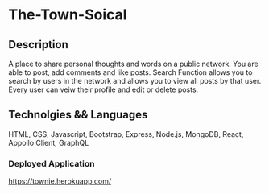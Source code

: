 # The-Town-Soical

## Description 
A place to share personal thoughts and words on a public network. You are able to post, add comments and like posts. Search Function allows you to search by users in the network and allows you to view all posts by that user. Every user can veiw their profile and edit or delete posts. 

## Technolgies && Languages 
HTML, CSS, Javascript, Bootstrap, Express, Node.js, MongoDB, React, Appollo Client, GraphQL



### Deployed Application 
https://townie.herokuapp.com/
